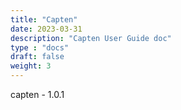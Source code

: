 ```yaml
---
title: "Capten"
date: 2023-03-31
description: "Capten User Guide doc"
type : "docs"
draft: false
weight: 3
---
```


capten - 1.0.1